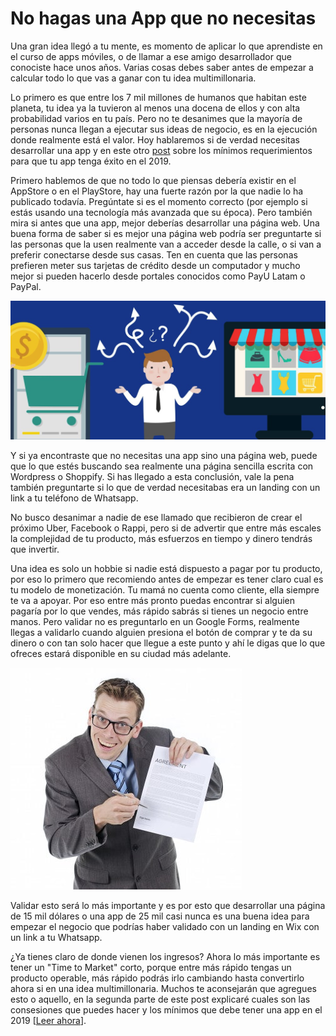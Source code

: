 <meta name="date" content="2019-10-9" />
<meta name="image" content="https://github.com/cjortegon/camiloortegon-public/raw/master/seo/app-design.png" />
<meta name="language" content="es" />
<meta name="tags" content="apps,playstore,appstore,emprendimiento" />

# No hagas una App que no necesitas

Una gran idea llegó a tu mente, es momento de aplicar lo que aprendiste en el curso de apps móviles, o de llamar a ese amigo desarrollador que conociste hace unos años. Varias cosas debes saber antes de empezar a calcular todo lo que vas a ganar con tu idea multimillonaria.

Lo primero es que entre los 7 mil millones de humanos que habitan este planeta, tu idea ya la tuvieron al menos una docena de ellos y con alta probabilidad varios en tu país. Pero no te desanimes que la mayoría de personas nunca llegan a ejecutar sus ideas de negocio, es en la ejecución donde realmente está el valor. Hoy hablaremos si de verdad necesitas desarrollar una app y en este otro [post](/blog) sobre los mínimos requerimientos para que tu app tenga éxito en el 2019.

Primero hablemos de que no todo lo que piensas debería existir en el AppStore o en el PlayStore, hay una fuerte razón por la que nadie lo ha publicado todavía. Pregúntate si es el momento correcto (por ejemplo si estás usando una tecnología más avanzada que su época). Pero también mira si antes que una app, mejor deberías desarrollar una página web. Una buena forma de saber si es mejor una página web podría ser preguntarte si las personas que la usen realmente van a acceder desde la calle, o si van a preferir conectarse desde sus casas. Ten en cuenta que las personas prefieren meter sus tarjetas de crédito desde un computador y mucho mejor si pueden hacerlo desde portales conocidos como PayU Latam o PayPal.

![90;;](https://github.com/cjortegon/camiloortegon-public/raw/master/post/2019/media/website_vs_app.png)

Y si ya encontraste que no necesitas una app sino una página web, puede que lo que estés buscando sea realmente una página sencilla escrita con Wordpress o Shoppify. Si has llegado a esta conclusión, vale la pena también preguntarte si lo que de verdad necesitabas era un landing con un link a tu teléfono de Whatsapp.

No busco desanimar a nadie de ese llamado que recibieron de crear el próximo Uber, Facebook o Rappi, pero si de advertir que entre más escales la complejidad de tu producto, más esfuerzos en tiempo y dinero tendrás que invertir.

Una idea es solo un hobbie si nadie está dispuesto a pagar por tu producto, por eso lo primero que recomiendo antes de empezar es tener claro cual es tu modelo de monetización. Tu mamá no cuenta como cliente, ella siempre te va a apoyar. Por eso entre más pronto puedas encontrar si alguien pagaría por lo que vendes, más rápido sabrás si tienes un negocio entre manos. Pero validar no es preguntarlo en un Google Forms, realmente llegas a validarlo cuando alguien presiona el botón de comprar y te da su dinero o con tan solo hacer que llegue a este punto y ahí le digas que lo que ofreces estará disponible en su ciudad más adelante.

![;170;](https://github.com/cjortegon/camiloortegon-public/raw/master/post/2019/media/salesman-asking-for-the-sale.jpg)

Validar esto será lo más importante y es por esto que desarrollar una página de 15 mil dólares o una app de 25 mil casi nunca es una buena idea para empezar el negocio que podrías haber validado con un landing en Wix con un link a tu Whatsapp.

¿Ya tienes claro de donde vienen los ingresos? Ahora lo más importante es tener un "Time to Market" corto, porque entre más rápido tengas un producto operable, más rápido podrás irlo cambiando hasta convertirlo ahora si en una idea multimillonaria. Muchos te aconsejarán que agregues esto o aquello, en la segunda parte de este post explicaré cuales son las consesiones que puedes hacer y los mínimos que debe tener una app en el 2019 [[Leer ahora](/blog/2019/que-deberia-tener-una-app-en-el-2019)].
